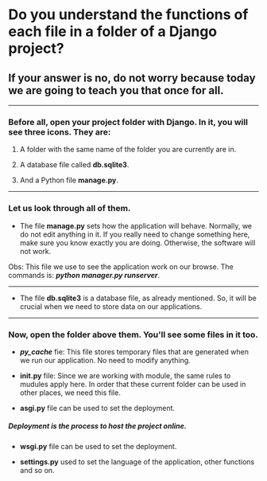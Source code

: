# Do you understand the functions of each file in a folder of a Django project?

## If your answer is no, do not worry because today we are going to teach you that once for all. 

***

### Before all, open your project folder with Django. In it, you will see three icons. They are:

1. A folder with the same name of the folder you are currently are in.

1. A database file called **db.sqlite3**.

1. And a Python file **manage.py**.

***

### Let us look through all of them.

* The file **manage.py** sets how the application will behave. Normally, we do not edit anything in it. If you really need to change something here, make sure you know exactly you are doing. Otherwise, the software will not work.

Obs: This file we use to see the application work on our browse. The commands is: **_python manager.py runserver_**.
***

* The file **db.sqlite3** is a database file, as already mentioned. So, it will be crucial when we need to store data on our applications.
***

### Now, open the folder above them. You'll see some files in it too.

* **_py_cache_** fie: This file stores temporary files that are generated when we run our application. No need to modify anything.

* **__init__.py** file: Since we are working with module, the same rules to mudules apply here. In order that these current folder can be used in other places, we need this file.

* **asgi.py** file can be used to set the deployment.
##### Deployment is the process to host the project online.

* **wsgi.py** file can be used to set the deployment.

* **settings.py** used to set the language of the application, other functions and so on.

